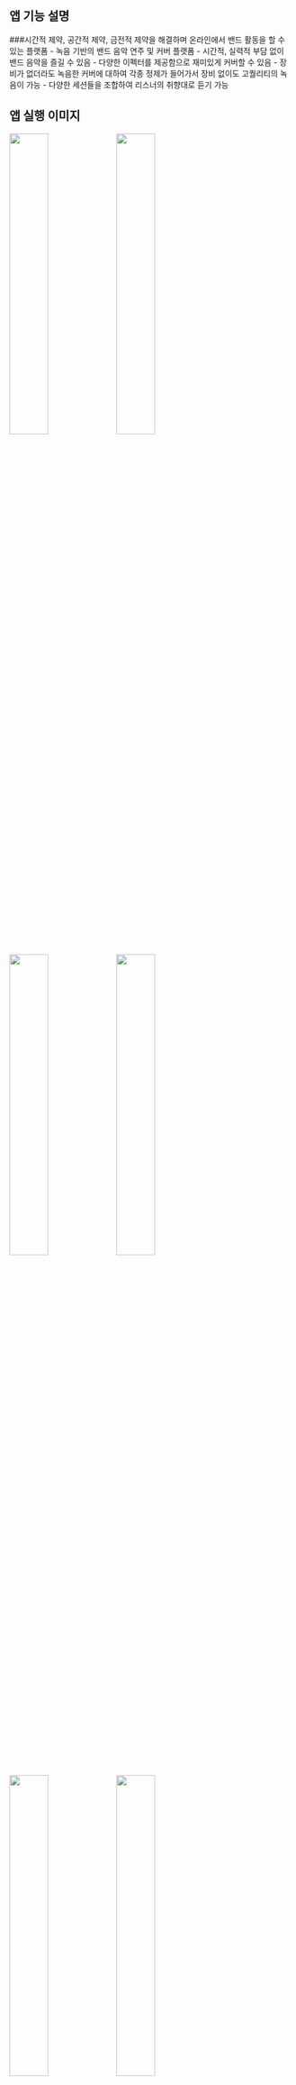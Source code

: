 <h2 id="3">앱 기능 설명</h2>
###시간적 제약, 공간적 제약, 금전적 제약을 해결하며 온라인에서 밴드 활동을 할 수 있는 플랫폼
-   녹음 기반의 밴드 음악 연주 및 커버 플랫폼
-   시간적, 실력적 부담 없이 밴드 음악을 즐길 수 있음
-   다양한 이펙터를 제공함으로 재미있게 커버할 수 있음
-   장비가 없더라도 녹음한 커버에 대하여 각종 정제가 들어가서 장비 없이도 고퀄리티의 녹음이 가능
-   다양한 세션들을 조합하여 리스너의 취향대로 듣기 가능


<h2 id="3">앱 실행 이미지</h2>

<p float="left">  
<img width="37%" src="https://github.com/lchaaa/Help-us/assets/117001092/e0a8b931-90be-4c90-bb06-a5980697252d">
<img width="37%" src="https://github.com/lchaaa/Help-us/assets/117001092/2cac820a-d901-4a0f-ada2-b9bee8672727">
</p>

<p float="left">  
<img width="37%" src="https://github.com/lchaaa/Help-us/assets/117001092/4ad7e1b2-0893-4dee-8e52-1660f03d062a">
<img width="37%" src="https://github.com/lchaaa/Help-us/assets/117001092/fd161669-77db-4c56-8aee-6a9b2b16306d">
</p>

<p float="left">  
<img width="37%" src="https://github.com/lchaaa/Help-us/assets/117001092/08e6c6d8-a33c-4100-9c2f-54a6d22c3059">
<img width="37%" src="https://github.com/lchaaa/Help-us/assets/117001092/4051a7bb-0c56-48dd-8331-36781637df47">
</p>

<p float="left">  
<img width="37%" src="https://github.com/lchaaa/Help-us/assets/117001092/b99c39d7-ff87-4f69-b306-392a314708d3">
<img width="37%" src="https://github.com/lchaaa/Help-us/assets/117001092/010b8483-7ca6-4bf5-b8a6-96dec688b2fe">
</p>

<p float="left">  
<img width="37%" src="https://github.com/lchaaa/Help-us/assets/117001092/521bf3b2-3e3f-4b2d-99e5-4e18852f22e7">
<img width="37%" src="https://github.com/lchaaa/Help-us/assets/117001092/e5a64ead-0cc4-489c-a2ea-81b2dce9282b">
</p>



